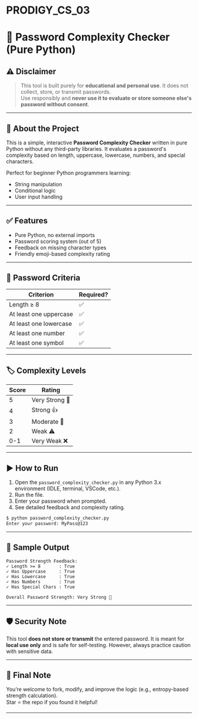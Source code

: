 # PRODIGY_CS_03
# 🔐 Password Complexity Checker (Pure Python)

## ⚠️ Disclaimer

> This tool is built purely for **educational and personal use**. It does not collect, store, or transmit passwords.  
> Use responsibly and **never use it to evaluate or store someone else's password without consent**.

---

## 📜 About the Project

This is a simple, interactive **Password Complexity Checker** written in pure Python without any third-party libraries. It evaluates a password's complexity based on length, uppercase, lowercase, numbers, and special characters.

Perfect for beginner Python programmers learning:
- String manipulation
- Conditional logic
- User input handling

---

## ✅ Features

- Pure Python, no external imports
- Password scoring system (out of 5)
- Feedback on missing character types
- Friendly emoji-based complexity rating

---

## 🧪 Password Criteria

| Criterion               | Required?    |
|------------------------|--------------|
| Length ≥ 8             | ✅            |
| At least one uppercase | ✅            |
| At least one lowercase | ✅            |
| At least one number    | ✅            |
| At least one symbol    | ✅            |

---

## 🏷️ Complexity Levels

| Score | Rating               |
|-------|----------------------|
| 5     | Very Strong 💪       |
| 4     | Strong 👍             |
| 3     | Moderate 🤔           |
| 2     | Weak ⚠               |
| 0-1   | Very Weak ❌          |

---

## ▶️ How to Run

1. Open the `password_complexity_checker.py` in any Python 3.x environment (IDLE, terminal, VSCode, etc.).
2. Run the file.
3. Enter your password when prompted.
4. See detailed feedback and complexity rating.

```bash
$ python password_complexity_checker.py
Enter your password: MyPass@123
```

---

## 🧾 Sample Output

```
Password Strength Feedback:
✓ Length >= 8       : True
✓ Has Uppercase     : True
✓ Has Lowercase     : True
✓ Has Numbers       : True
✓ Has Special Chars : True

Overall Password Strength: Very Strong 💪
```

---

## 🛡️ Security Note

This tool **does not store or transmit** the entered password. It is meant for **local use only** and is safe for self-testing. However, always practice caution with sensitive data.

---

## 📌 Final Note

You’re welcome to fork, modify, and improve the logic (e.g., entropy-based strength calculation).  
Star ⭐ the repo if you found it helpful!

---
